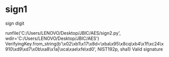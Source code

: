# sign1
sign digit

runfile('C:/Users/LENOVO/Desktop/JBIC/AES/sign2.py', wdir='C:/Users/LENOVO/Desktop/JBIC/AES')
VerifyingKey.from_string(b'\x02\xb1\x17\x8d<\xba\x95\x8cq\xb4\x1f\xc24\x910\xd9\xd7\x0b\xa8\x1a|\xca\xae\xfe\xd0', NIST192p, sha1)
Valid signature
